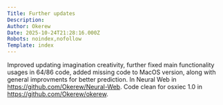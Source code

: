 ```yaml
---
Title: Further updates
Description: 
Author: Okerew
Date: 2025-10-24T21:28:16.000Z
Robots: noindex,nofollow
Template: index
---
```

<p>Improved updating imagination creativity, further fixed main functionality usages in 64/86 code, added missing code to MacOS version, along with general improvments for better prediction. In Neural Web in <a href="https://github.com/Okerew/Neural-Web" rel="noopener noreferrer">https://github.com/Okerew/Neural-Web</a>. Code clean for osxiec 1.0 in <a href="https://github.com/Okerew/okerew" rel="noopener noreferrer">https://github.com/Okerew/okerew</a>.  </p>


